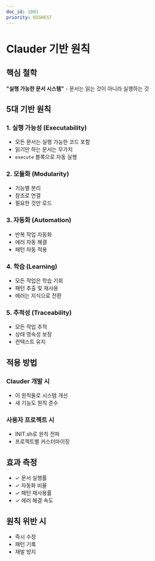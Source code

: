 ```yaml
---
doc_id: 1001
priority: HIGHEST
---
```


# Clauder 기반 원칙

## 핵심 철학
**"실행 가능한 문서 시스템"** - 문서는 읽는 것이 아니라 실행하는 것

## 5대 기반 원칙

### 1. 실행 가능성 (Executability)
- 모든 문서는 실행 가능한 코드 포함
- 읽기만 하는 문서는 무가치
- `execute` 블록으로 자동 실행

### 2. 모듈화 (Modularity)  
- 기능별 분리
- 참조로 연결
- 필요한 것만 로드

### 3. 자동화 (Automation)
- 반복 작업 자동화
- 에러 자동 해결
- 패턴 자동 적용

### 4. 학습 (Learning)
- 모든 작업은 학습 기회
- 패턴 추출 및 재사용
- 에러는 지식으로 전환

### 5. 추적성 (Traceability)
- 모든 작업 추적
- 상태 영속성 보장
- 컨텍스트 유지

## 적용 방법

### Clauder 개발 시
- 이 원칙들로 시스템 개선
- 새 기능도 원칙 준수

### 사용자 프로젝트 시
- INIT.sh로 원칙 전파
- 프로젝트별 커스터마이징

## 효과 측정
- ✓ 문서 실행률
- ✓ 자동화 비율
- ✓ 패턴 재사용률
- ✓ 에러 해결 속도

## 원칙 위반 시
- 즉시 수정
- 패턴 기록
- 재발 방지